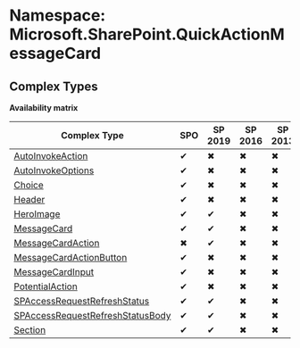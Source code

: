 # Namespace: Microsoft.SharePoint.QuickActionMessageCard

## Complex Types

**Availability matrix**

Complex Type | SPO | SP 2019 | SP 2016 | SP 2013
----------|-----|---------|---------|--------
[AutoInvokeAction](./ComplexTypes/AutoInvokeAction.md) | ✔ | ✖ | ✖ | ✖
[AutoInvokeOptions](./ComplexTypes/AutoInvokeOptions.md) | ✔ | ✖ | ✖ | ✖
[Choice](./ComplexTypes/Choice.md) | ✔ | ✖ | ✖ | ✖
[Header](./ComplexTypes/Header.md) | ✔ | ✖ | ✖ | ✖
[HeroImage](./ComplexTypes/HeroImage.md) | ✔ | ✔ | ✖ | ✖
[MessageCard](./ComplexTypes/MessageCard.md) | ✔ | ✔ | ✖ | ✖
[MessageCardAction](./ComplexTypes/MessageCardAction.md) | ✖ | ✔ | ✖ | ✖
[MessageCardActionButton](./ComplexTypes/MessageCardActionButton.md) | ✔ | ✖ | ✖ | ✖
[MessageCardInput](./ComplexTypes/MessageCardInput.md) | ✔ | ✖ | ✖ | ✖
[PotentialAction](./ComplexTypes/PotentialAction.md) | ✔ | ✖ | ✖ | ✖
[SPAccessRequestRefreshStatus](./ComplexTypes/SPAccessRequestRefreshStatus.md) | ✔ | ✔ | ✖ | ✖
[SPAccessRequestRefreshStatusBody](./ComplexTypes/SPAccessRequestRefreshStatusBody.md) | ✔ | ✔ | ✖ | ✖
[Section](./ComplexTypes/Section.md) | ✔ | ✔ | ✖ | ✖
